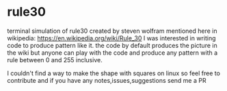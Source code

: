 # rule30
terminal simulation of rule30 created by steven wolfram
mentioned here in wikipedia: https://en.wikipedia.org/wiki/Rule_30
I was interested in writing code to produce pattern like it.
the code by default produces the picture in the wiki but anyone can play with the code 
and produce any pattern with a rule between 0 and 255 inclusive.

I couldn't find a way to make the shape with squares on linux so feel free to contribute
and if you have any notes,issues,suggestions send me a PR
